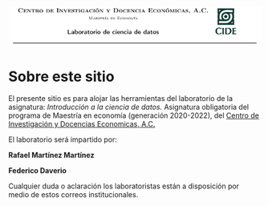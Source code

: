 ![](https://raw.githubusercontent.com/rafneta/CienciaDatosPythonCIDE/master/imagenes/banner.png)

# Sobre este sitio

El presente sitio es para alojar las herramientas del laboratorio de la asignatura: _Introducción a la ciencia de datos._ Asignatura obligatoria del programa de Maestría en economía (generación 2020-2022), del [Centro de Investigación y Docencias Economicas, A.C.][cide]   


[cide]: https://www.cide.edu/de/docencia/me/plan-de-estudios/
    
El laboratorio será impartido por: 


**Rafael Martínez Martínez** <a href="mailto:rafael.martinez@alumnos.cide.edu?Subject=Laboratorio%20Ciencia%20de%20Datos"><i class="fa fa-envelope" aria-hidden="true"></i></a>


**Federico Daverio**  <a href="mailto:federico.daverio@alumnos.cide.edu?Subject=Laboratorio%20Ciencia%20de%20Datos"><i class="fa fa-envelope" aria-hidden="true"></i></a>


Cualquier duda o aclaración los laboratoristas están a disposición por medio de estos correos institucionales. 

                                        


